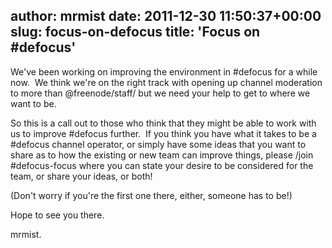 author: mrmist
date: 2011-12-30 11:50:37+00:00
slug: focus-on-defocus
title: 'Focus on #defocus'
---

We've been working on improving the environment in #defocus for a while now.  We think we're on the right track with opening up channel moderation to more than @freenode/staff/ but we need your help to get to where we want to be.

So this is a call out to those who think that they might be able to work with us to improve #defocus further.  If you think you have what it takes to be a #defocus channel operator, or simply have some ideas that you want to share as to how the existing or new team can improve things, please /join #defocus-focus where you can state your desire to be considered for the team, or share your ideas, or both!

(Don't worry if you're the first one there, either, someone has to be!)

Hope to see you there.

mrmist.
